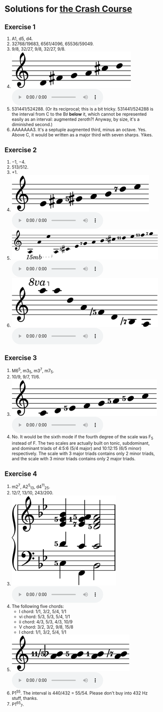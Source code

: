 # Solutions for [the Crash Course](crash.md)

## Exercise 1

1. A1, d5, d4.
2. 32768/19683, 6561/4096, 65536/59049.
3. 9/8, 32/27, 9/8, 32/27, 9/8.
4. <img src="../assets/solutions/pentatonic.svg" alt="D–F♯–G–A–C♯–D"> <audio controls><source src="../assets/solutions/pentatonic.mp3" type="audio/mpeg"></audio>
5. 531441/524288. (Or its reciprocal; this is a bit tricky. 531441/524288 is the interval from C to the B♯ **below** it, which cannot be represented easily as an interval: augmented zeroth?! Anyway, by size, it's a diminished second.)
6. AAAAAAA3. It's a septuple augmented third, minus an octave. Yes. Above C, it would be written as a major third with seven sharps. Yikes.

## Exercise 2

1. −1, −4.
2. 513/512.
3. +1.
4. <img src="../assets/solutions/seven-limit.svg" alt="E–F♯–G♯5–A–B–D7–E"> <audio controls><source src="../assets/solutions/seven-limit.mp3" type="audio/mpeg"></audio>
5. <img src="../assets/solutions/overtone-long.svg" alt="A–A–E–A–C♯5–E–G7–A–B–C♯5–D11–E–F13–G7"> <audio controls><source src="../assets/solutions/overtone-long.mp3" type="audio/mpeg"></audio>
6. <img src="../assets/solutions/undertone.svg" alt="A–A–D–A–F-5–D–B-7–A"> <audio controls><source src="../assets/solutions/undertone.mp3" type="audio/mpeg"></audio>

## Exercise 3

1. M6<sup>5</sup>, m3<sub>5</sub>, m3<sup>7</sup>, m7<sub>5</sub>.
2. 10/9, 9/7, 11/6.
3. <img src="../assets/solutions/just-major.svg" alt="C–D–E5–F–G–A5–B5–C"> <audio controls><source src="../assets/solutions/just-major.mp3" type="audio/mpeg"></audio>
4. No. It would be the sixth mode if the fourth degree of the scale was F<sub>5</sub> instead of F. The two scales are actually built on tonic, subdominant, and dominant triads of 4:5:6 (5/4 major) and 10:12:15 (6/5 minor) respectively. The scale with 3 major triads contains only 2 minor triads, and the scale with 3 minor triads contains only 2 major triads.

## Exercise 4

1. m2<sup>7</sup>, A2<sup>5</sup><sub>13</sub>, d4<sup>11</sup><sub>25</sub>.
2. 12/7, 13/10, 243/200.
3. <img src="../assets/solutions/ii-v-i.svg" alt="C5–D5–E♭–G5–B♭, F–C1–E♭7–F–A5, B♭–C–D5–F–A5"> <audio controls><source src="../assets/solutions/ii-v-i.mp3" type="audio/mpeg"></audio>
4. The following five chords:
	- I chord: 1/1, 3/2, 5/4, 1/1
	- vi chord: 5/3, 5/3, 5/4, 1/1
	- ii chord: 4/3, 5/3, 4/3, 10/9
	- V chord: 3/2, 3/2, 9/8, 15/8
	- I chord: 1/1, 3/2, 5/4, 1/1
5. <img src="../assets/solutions/seconds.svg" alt="A–B♭11-5, A–B5, A–B, A–B-7"> <audio controls><source src="../assets/crash/seconds.mp3" type="audio/mpeg"></audio>
6. P1<sup>55</sup>. The interval is 440/432 = 55/54. Please don't buy into 432 Hz stuff, thanks.
7. P1<sup>65</sup><sub>7</sub>.
